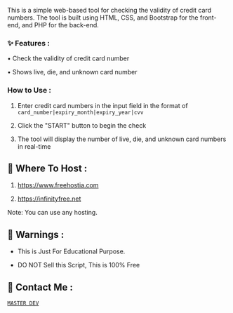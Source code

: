 

This is a simple web-based tool for checking the validity of credit card numbers. The tool is built using HTML, CSS, and Bootstrap for the front-end, and PHP for the back-end.

### ✨ Features :

• Check the validity of credit card number

• Shows live, die, and unknown card number

### How to Use :

1. Enter credit card numbers in the input field in the format of `card_number|expiry_month|expiry_year|cvv`

2. Click the "START" button to begin the check

3. The tool will display the number of live, die, and unknown card numbers in real-time

## 💽 Where To Host :

1. https://www.freehostia.com

2. https://infinityfree.net

Note: You can use any hosting.

## 🚸 Warnings :

- This is Just For Educational Purpose.

- DO NOT Sell this Script, This is 100% Free

## 🤗 Contact Me :

[`MASTER DEV`](https://wa.me/+94720797915)

<!-- DO NOT REMOVE THIS CREDIT 🤬 🤬 -->
